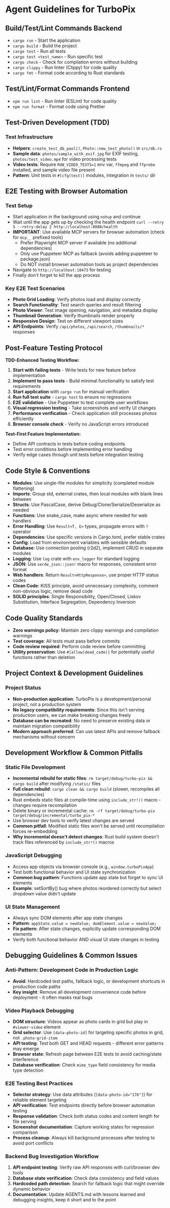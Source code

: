 # Agent Guidelines for TurboPix

## Build/Test/Lint Commands Backend

- `cargo run` - Start the application
- `cargo build` - Build the project
- `cargo test` - Run all tests
- `cargo test <test_name>` - Run specific test
- `cargo check` - Check for compilation errors without building
- `cargo clippy` - Run linter (Clippy) for code quality
- `cargo fmt` - Format code according to Rust standards

## Test/Lint/Format Commands Frontend

- `npm run lint` - Run linter (ESLint) for code quality
- `npm run format` - Format code using Prettier

## Test-Driven Development (TDD)

### Test Infrastructure

- **Helpers**: `create_test_db_pool()`, `Photo::new_test_photo()` in `src/db.rs`
- **Sample data**: `photos/sample_with_exif.jpg` for EXIF testing, `photos/test_video.mp4` for video processing tests
- **Video tests**: Require `RUN_VIDEO_TESTS=1` env var, `ffmpeg` and `ffprobe` installed, and sample video file present
- **Pattern**: Unit tests in `#[cfg(test)]` modules, integration in `tests/` dir

## E2E Testing with Browser Automation

### Test Setup

- Start application in the background using `nohup` and continue
- Wait until the app gets up by checking the health endpoint `curl --retry 5 --retry-delay 2 http://localhost:8080/health`
- **IMPORTANT**: Use available MCP servers for browser automation (check for `mcp__` prefixed tools)
  - Prefer Playwright MCP server if available (no additional dependencies)
  - Only use Puppeteer MCP as fallback (avoids adding puppeteer to package.json)
  - Do NOT install browser automation tools as project dependencies
- Navigate to `http://localhost:18473` for testing
- Finally don't forget to kill the app process

### Key E2E Test Scenarios

- **Photo Grid Loading**: Verify photos load and display correctly
- **Search Functionality**: Test search queries and result filtering
- **Photo Viewer**: Test image opening, navigation, and metadata display
- **Thumbnail Generation**: Verify thumbnails render properly
- **Responsive Design**: Test on different viewport sizes
- **API Endpoints**: Verify `/api/photos`, `/api/search`, `/thumbnails/*` responses

## Post-Feature Testing Protocol

**TDD-Enhanced Testing Workflow:**

1. **Start with failing tests** - Write tests for new feature before implementation
2. **Implement to pass tests** - Build minimal functionality to satisfy test requirements
3. **Start application** with `cargo run` for manual verification
4. **Run full test suite** - `cargo test` to ensure no regressions
5. **E2E validation** - Use Puppeteer to test complete user workflows
6. **Visual regression testing** - Take screenshots and verify UI changes
7. **Performance verification** - Check application still processes photos efficiently
8. **Browser console check** - Verify no JavaScript errors introduced

**Test-First Feature Implementation:**

- Define API contracts in tests before coding endpoints
- Test error conditions before implementing error handling
- Verify edge cases through unit tests before integration testing

## Code Style & Conventions

- **Modules**: Use single-file modules for simplicity (completed module flattening)
- **Imports**: Group std, external crates, then local modules with blank lines between
- **Structs**: Use PascalCase, derive Debug/Clone/Serialize/Deserialize as needed
- **Functions**: Use snake_case, make async where needed for web handlers
- **Error Handling**: Use `Result<T, E>` types, propagate errors with `?` operator
- **Dependencies**: Use specific versions in Cargo.toml, prefer stable crates
- **Config**: Load from environment variables with sensible defaults
- **Database**: Use connection pooling (r2d2), implement CRUD in separate modules
- **Logging**: Use `log` crate with `env_logger` for standard logging
- **JSON**: Use `serde_json::json!` macro for responses, consistent error format
- **Web handlers**: Return `Result<HttpResponse>`, use proper HTTP status codes
- **Clean Code**: KISS principle, avoid unnecessary complexity, comment non-obvious logic, remove dead code
- **SOLID principles**: Single Responsibility, Open/Closed, Liskov Substitution, Interface Segregation, Dependency Inversion

## Code Quality Standards

- **Zero warnings policy**: Maintain zero clippy warnings and compilation warnings
- **Test coverage**: All tests must pass before commits
- **Code review required**: Perform code review before committing
- **Utility preservation**: Use `#[allow(dead_code)]` for potentially useful functions rather than deletion

## Project Context & Development Guidelines

### Project Status

- **Non-production application**: TurboPix is a development/personal project, not a production system
- **No legacy compatibility requirements**: Since this isn't serving production users, we can make breaking changes freely
- **Database can be recreated**: No need to preserve existing data or maintain migration compatibility
- **Modern approach preferred**: Can use latest APIs and remove fallback mechanisms without concern

## Development Workflow & Common Pitfalls

### Static File Development

- **Incremental rebuild for static files**: `rm target/debug/turbo-pix && cargo build` after modifying `/static/` files
- **Full clean rebuild**: `cargo clean && cargo build` (slower, recompiles all dependencies)
- Rust embeds static files at compile-time using `include_str!()` macro - changes require recompilation
- Delete binary or incremental cache: `rm -rf target/debug/turbo-pix target/debug/incremental/turbo_pix-*`
- Use browser dev tools to verify latest changes are served
- **Common pitfall**: Modified static files won't be served until recompilation forces re-embedding
- **Why incremental doesn't detect changes**: Rust build system doesn't track files referenced by `include_str!()` macros

### JavaScript Debugging

- Access app objects via browser console (e.g., `window.turboPixApp`)
- Test both functional behavior and UI state synchronization
- **Common bug pattern**: Functions update app state but forget to sync UI elements
- **Example**: setSortBy() bug where photos reordered correctly but select dropdown value didn't update

### UI State Management

- Always sync DOM elements after app state changes
- **Pattern**: `appState.value = newValue; domElement.value = newValue;`
- **Fix pattern**: After state changes, explicitly update corresponding DOM elements
- Verify both functional behavior AND visual UI state changes in testing

## Debugging Guidelines & Common Issues

### Anti-Pattern: Development Code in Production Logic

- **Avoid**: Hardcoded test paths, fallback logic, or development shortcuts in production code paths
- **Key insight**: Remove all development convenience code before deployment - it often masks real bugs

### Video Playback Debugging

- **DOM structure**: Videos appear as photo cards in grid but play in `#viewer-video` element
- **Grid selector**: Use `[data-photo-id]` for targeting specific photos in grid, not `.photo-grid-item`
- **API testing**: Test both GET and HEAD requests - different error patterns may emerge
- **Browser state**: Refresh page between E2E tests to avoid caching/state interference
- **Database verification**: Check `mime_type` field consistency for media type detection

### E2E Testing Best Practices

- **Selector strategy**: Use data attributes (`[data-photo-id="176"]`) for reliable element targeting
- **API verification**: Test endpoints directly before browser automation testing
- **Response validation**: Check both status codes and content length for file serving
- **Screenshot documentation**: Capture working states for regression comparison
- **Process cleanup**: Always kill background processes after testing to avoid port conflicts

### Backend Bug Investigation Workflow

1. **API endpoint testing**: Verify raw API responses with curl/browser dev tools
2. **Database state verification**: Check data consistency and field values
3. **Hardcoded path detection**: Search for fallback logic that might override dynamic behavior
4. **Documentation**: Update AGENTS.md with lessons learned and debugging insights, keep it short and to the point
